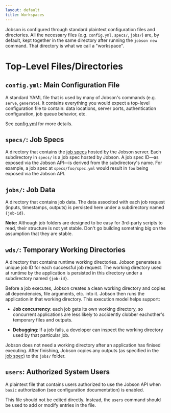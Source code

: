 ```yaml
---
layout: default
title: Workspaces
---
```


Jobson is configured through standard plaintext configuration files
and directories. All the necessary files (e.g. `config.yml`, `specs/`,
`jobs/`) are, by default, kept together in the same directory after
running the `jobson new` command. That directory is what we call a
"workspace".

# Top-Level Files/Directories

## `config.yml`: Main Configuration File

A standard YAML file that is used by many of Jobson's commands
(e.g. `serve`, `generate`). It contains everything you would expect a
top-level configuration file to contain: data locations, server ports,
authentication configuration, job queue behavior, etc.

See [config.yml](#config-yml) for more details.


## `specs/`: Job Specs

A directory that contains the [job specs](#job-specs) hosted by the
Jobson server. Each subdirectory in `specs/` is a job spec hosted by
Jobson. A job spec ID—as exposed via the Jobson API—is derived from
the subdirectory's name. For example, a job spec at
`specs/foo/spec.yml` would result in `foo` being exposed via the
Jobson API.


## `jobs/`: Job Data

A directory that contains job data. The data associted with each job
request (inputs, timestamps, outputs) is persisted here under a
subdirectory named `{job-id}`.

**Note:** Although job folders are designed to be easy for 3rd-party
  scripts to read, their structure is not yet stable. Don't go
  building something big on the assumption that they are stable.


## `wds/`: Temporary Working Directories

A directory that contains runtime working directories. Jobson
generates a unique job ID for each successful job request. The working
directory used at runtime by the application is persisted in this
directory under a subdirectory named `{job-id}`.

Before a job executes, Jobson creates a clean working directory and
copies all dependencies, file arguments, etc. into it. Jobson then
runs the application in that working directory. This execution model
helps support:

- **Job concurrency**: each job gets its own working directory, so
  concurrent applications are less likely to accidently clobber
  eachother's temporary files and outputs.
  
- **Debugging**: If a job fails, a developer can inspect the working
  directory used by that particular job.

Jobson does not need a working directory after an application has
finised executing. After finishing, Jobson copies any outputs (as
specified in the [job spec](#job-specs)) to the `jobs/` folder.


## `users`: Authorized System Users

A plaintext file that contains users authorized to use the Jobson API
when `basic` authorization (see configuration documentation) is
enabled.

This file should not be edited directly. Instead, the `users` command
should be used to add or modify entries in the file.
